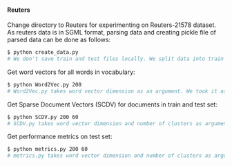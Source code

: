 #### Reuters
Change directory to Reuters for experimenting on Reuters-21578 dataset. As reuters data is in SGML format, parsing data and creating pickle file of parsed data can be done as follows:

```sh
$ python create_data.py
# We don't save train and test files locally. We split data into train and test whenever needed.
```

Get word vectors for all words in vocabulary: 

```sh
$ python Word2Vec.py 200
# Word2Vec.py takes word vector dimension as an argument. We took it as 200.
```

Get Sparse Document Vectors (SCDV) for documents in train and test set:

```sh
$ python SCDV.py 200 60
# SCDV.py takes word vector dimension and number of clusters as arguments. We took word vector dimension as 200 and number of clusters as 60.
```

Get performance metrics on test set:

```sh
$ python metrics.py 200 60
# metrics.py takes word vector dimension and number of clusters as arguments. We took word vector dimension as 200 and number of clusters as 60.
```
